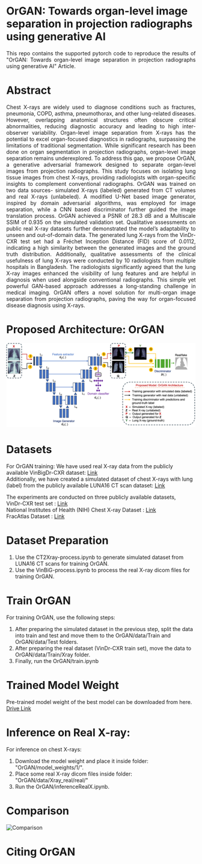 # OrGAN: Towards organ-level image separation in projection radiographs using generative AI 
<p align="justify"> This repo contains the supported pytorch code to reproduce the results of "OrGAN: Towards organ-level image separation in projection radiographs using generative AI" Article. </p>

# Abstract

<p align="justify"> 
Chest X-rays are widely used to diagnose conditions such as fractures, pneumonia, COPD, asthma, pneumothorax, and other lung-related diseases. However, overlapping anatomical structures often obscure critical abnormalities, reducing diagnostic accuracy and leading to high inter-observer variability. Organ-level image separation from X-rays has the potential to excel organ-focused diagnostics in radiographs, surpassing the limitations of traditional segmentation. While significant research has been done on organ segmentation in projection radiographs, organ-level image separation remains underexplored. To address this gap, we propose OrGAN, a generative adversarial framework designed to separate organ-level images from projection radiographs. This study focuses on isolating lung tissue images from chest X-rays, providing radiologists with organ-specific insights to complement conventional radiographs. OrGAN was trained on two data sources- simulated X-rays (labeled) generated from CT volumes and real X-rays (unlabeled). A modified U-Net based image generator, inspired by domain adversarial algorithms, was employed for image separation, while a CNN based discriminator further guided the image translation process. OrGAN achieved a PSNR of 28.3 dB and a Multiscale SSIM of 0.935 on the simulated validation set. Qualitative assessments on public real X-ray datasets further demonstrated the model’s adaptability to unseen and out-of-domain data. The generated lung X-rays from the VinDr-CXR test set had a Fréchet Inception Distance (FID) score of 0.0112, indicating a high similarity between the generated images and the ground truth distribution.  Additionally, qualitative assessments of the clinical usefulness of lung X-rays were conducted by 10 radiologists from multiple hospitals in Bangladesh. The radiologists significantly agreed that the lung X-ray images enhanced the visibility of lung features and are helpful in diagnosis when used alongside conventional radiographs. This simple yet powerful GAN-based approach addresses a long-standing challenge in medical imaging. OrGAN offers a novel solution for multi-organ image separation from projection radiographs, paving the way for organ-focused disease diagnosis using X-rays.
</p>

# Proposed Architecture: OrGAN
![Architecture](images/OrGAN.png)

# Datasets

For OrGAN training:
  We have used real X-ray data from the publicly available VinBigDr-CXR dataset: [Link](https://vindr.ai/datasets/cxr) </br>
  Additionally, we have created a simulated dataset of chest X-rays with lung (label) from the publicly available LUNA16 CT scan dataset: [Link](https://luna16.grand-challenge.org/Download/)</br>

The experiments are conducted on three publicly available datasets, </br>
VinDr-CXR test set : [Link](https://vindr.ai/datasets/cxr)</br>
National Institutes of Health (NIH) Chest X-ray Dataset : [Link](https://huggingface.co/datasets/alkzar90/NIH-Chest-X-ray-dataset)</br>
FracAtlas Dataset : [Link](https://figshare.com/articles/dataset/The_dataset/22363012?file=43283628)</br>

# Dataset Preparation
1) Use the CT2Xray-process.ipynb to generate simulated dataset from LUNA16 CT scans for training OrGAN.
2) Use the VinBiG-process.ipynb to process the real X-ray dicom files for training OrGAN.

# Train OrGAN
For training OrGAN, use the following steps:
1) After preparing the simulated dataset in the previous step, split the data into train and test and move them to the OrGAN/data/Train and OrGAN/data/Test folders.
2) After preparing the real dataset (VinDr-CXR train set), move the data to OrGAN/data/Train/Xray folder.
3) Finally, run the OrGAN/train.ipynb

# Trained Model Weight
Pre-trained model weight of the best model can be downloaded from here. [Drive Link](https://buetedu-my.sharepoint.com/:f:/g/personal/kawsarahmed_bme_buet_ac_bd/ErzzDDguhH9MrAHfK4XUl8UBdhd6-y75sH-cGlka0uO2gg?e=Fq8okp) 

# Inference on Real X-ray:
For inference on chest X-rays: 
1) Download the model weight and place it inside folder: "OrGAN/model_weights/1/".
2) Place some real X-ray dicom files inside folder: "OrGAN/data/Xray_real/real/"
3) Run the OrGAN/inferenceRealX.ipynb.

# Comparison 
![Comparison](images/Video.gif)

# Citing OrGAN
